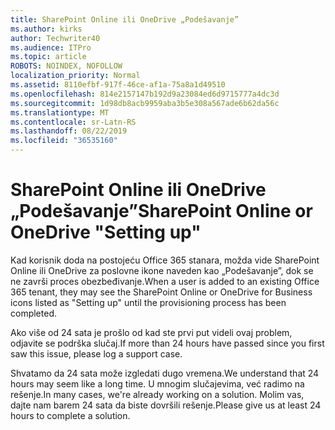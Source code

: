 ```yaml
---
title: SharePoint Online ili OneDrive „Podešavanje”
ms.author: kirks
author: Techwriter40
ms.audience: ITPro
ms.topic: article
ROBOTS: NOINDEX, NOFOLLOW
localization_priority: Normal
ms.assetid: 8110efbf-917f-46ce-af1a-75a8a1d49510
ms.openlocfilehash: 814e2157147b192d9a23084ed6d9715777a4dc3d
ms.sourcegitcommit: 1d98db8acb9959aba3b5e308a567ade6b62da56c
ms.translationtype: MT
ms.contentlocale: sr-Latn-RS
ms.lasthandoff: 08/22/2019
ms.locfileid: "36535160"
---
```

# <a name="sharepoint-online-or-onedrive-setting-up"></a><span data-ttu-id="f1a53-102">SharePoint Online ili OneDrive „Podešavanje”</span><span class="sxs-lookup"><span data-stu-id="f1a53-102">SharePoint Online or OneDrive "Setting up"</span></span>

<span data-ttu-id="f1a53-103">Kad korisnik doda na postojeću Office 365 stanara, možda vide SharePoint Online ili OneDrive za poslovne ikone naveden kao „Podešavanje”, dok se ne završi proces obezbeđivanje.</span><span class="sxs-lookup"><span data-stu-id="f1a53-103">When a user is added to an existing Office 365 tenant, they may see the SharePoint Online or OneDrive for Business icons listed as "Setting up" until the provisioning process has been completed.</span></span>

<span data-ttu-id="f1a53-104">Ako više od 24 sata je prošlo od kad ste prvi put videli ovaj problem, odjavite se podrška slučaj.</span><span class="sxs-lookup"><span data-stu-id="f1a53-104">If more than 24 hours have passed since you first saw this issue, please log a support case.</span></span>

<span data-ttu-id="f1a53-105">Shvatamo da 24 sata može izgledati dugo vremena.</span><span class="sxs-lookup"><span data-stu-id="f1a53-105">We understand that 24 hours may seem like a long time.</span></span> <span data-ttu-id="f1a53-106">U mnogim slučajevima, već radimo na rešenje.</span><span class="sxs-lookup"><span data-stu-id="f1a53-106">In many cases, we're already working on a solution.</span></span> <span data-ttu-id="f1a53-107">Molim vas, dajte nam barem 24 sata da biste dovršili rešenje.</span><span class="sxs-lookup"><span data-stu-id="f1a53-107">Please give us at least 24 hours to complete a solution.</span></span>


